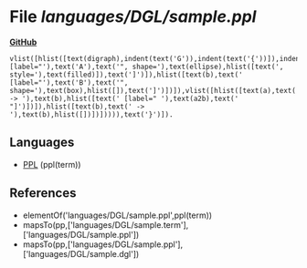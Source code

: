 # File _languages/DGL/sample.ppl_
**[GitHub](https://github.com/softlang/yas/blob/master/languages/DGL/sample.ppl)**
```
vlist([hlist([text(digraph),indent(text('G')),indent(text('{'))]),indent(indent(vbox(vlist([hlist([text(a),text(' [label="'),text('A'),text('", shape='),text(ellipse),hlist([text(', style='),text(filled)]),text(']')]),hlist([text(b),text(' [label="'),text('B'),text('", shape='),text(box),hlist([]),text(']')])]),vlist([hlist([text(a),text(' -> '),text(b),hlist([text(' [label=" '),text(a2b),text(' "]')])]),hlist([text(b),text(' -> '),text(b),hlist([])])])))),text('}')]).
```

## Languages
* [PPL](../languages/PPL.md) (ppl(term))

## References
* elementOf('languages/DGL/sample.ppl',ppl(term))
* mapsTo(pp,['languages/DGL/sample.term'],['languages/DGL/sample.ppl'])
* mapsTo(pp,['languages/DGL/sample.ppl'],['languages/DGL/sample.dgl'])
